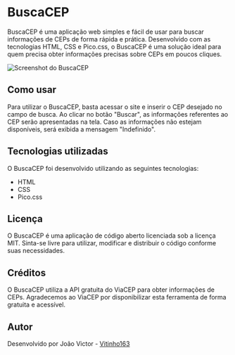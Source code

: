 # BuscaCEP

BuscaCEP é uma aplicação web simples e fácil de usar para buscar informações de CEPs de forma rápida e prática. Desenvolvido com as tecnologias HTML, CSS e Pico.css, o BuscaCEP é uma solução ideal para quem precisa obter informações precisas sobre CEPs em poucos cliques.

![Screenshot do BuscaCEP](https://i.imgur.com/LaDFcTK.png)

## Como usar

Para utilizar o BuscaCEP, basta acessar o site e inserir o CEP desejado no campo de busca. Ao clicar no botão "Buscar", as informações referentes ao CEP serão apresentadas na tela. Caso as informações não estejam disponíveis, será exibida a mensagem "Indefinido".

## Tecnologias utilizadas

O BuscaCEP foi desenvolvido utilizando as seguintes tecnologias:

- HTML
- CSS
- Pico.css

## Licença

O BuscaCEP é uma aplicação de código aberto licenciada sob a licença MIT. Sinta-se livre para utilizar, modificar e distribuir o código conforme suas necessidades.

## Créditos

O BuscaCEP utiliza a API gratuita do ViaCEP para obter informações de CEPs. Agradecemos ao ViaCEP por disponibilizar esta ferramenta de forma gratuita e acessível.

## Autor

Desenvolvido por João Victor - [Vitinho163](https://github.com/Vitinho163)
